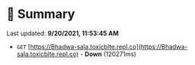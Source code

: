 # 📖 Summary
Last updated: **9/20/2021, 11:53:45 AM**

- `GET` [https://Bhadwa-sala.toxicblte.repl.co](https://Bhadwa-sala.toxicblte.repl.co) - **Down** (120271ms)

